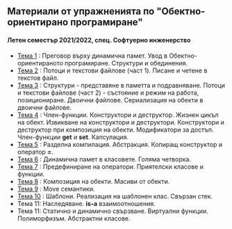 ## Материали от упражненията по "Обектно-ориентирано програмиране"
#### Летен семестър 2021/2022, спец. Софтуерно инженерство

- [Тема 1](https://github.com/s1dvicious/OOP-Software-Engineering-21-22/tree/main/Sem%2001%2C02) : Преговор върху динамична памет. Увод в Обектно-ориентираното програмиране. Структури и обединения.
- [Тема 2](https://github.com/s1dvicious/OOP-Software-Engineering-21-22/tree/main/Sem%2003) : Потоци и текстови файлове (част 1). Писане и четене в текстов файл.
- [Тема 3](https://github.com/s1dvicious/OOP-Software-Engineering-21-22/tree/main/Sem%2004) : Структури - представяне в паметта и подравняване. Потоци и текстови файлове (част 2) - състояние и режим на работа, позициониране. Двоични файлове. Сериализация на обекти в двоични файлове.
- [Тема 4](https://github.com/s1dvicious/OOP-Software-Engineering-21-22/tree/main/Sem%2005) : Член-функции. Конструктори и деструктор. Жизнен цикъл на обект. Извикване на конструктори и деструктори. Конструктори и деструктор при композиция на обекти. Модификатори за достъп. Член-функции **get** и **set**. Капсулация.
- [Тема 5](https://github.com/s1dvicious/OOP-Software-Engineering-21-22/tree/main/Sem%2006) : Разделна компилация. Абстракция. Копиращ конструктор и оператор **=**. 
- [Тема 6](https://github.com/s1dvicious/OOP-Software-Engineering-21-22/tree/main/Sem%2007) : Динамична памет в класовете. Голяма четворка.
- [Тема 7](https://github.com/s1dvicious/OOP-Software-Engineering-21-22/tree/main/Sem%2008) : Предефиниране на оператори. Приятелски класове и функции.
- [Тема 8](https://github.com/s1dvicious/OOP-Software-Engineering-21-22/tree/main/Sem%2009) : Композиция на обекти. Масиви от обекти.
- [Тема 9](https://github.com/s1dvicious/OOP-Software-Engineering-21-22/tree/main/Sem%2010) : Move семантики.
- [Тема 10](https://github.com/s1dvicious/OOP-Software-Engineering-21-22/tree/main/Sem%2010) : Шаблони. Реализация на шаблонен клас. Свързан стек.
- Тема 11: Наследяване. **is-a** взаимоотношения.
- Тема 11: Статично и динамично свързване. Виртуални функции. Полиморфизъм. Абстрактни класове.
